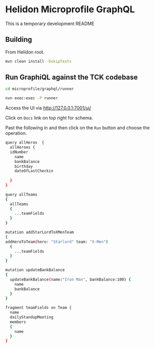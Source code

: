 # Helidon Microprofile GraphQL

This is a temporary development README

## Building

From Helidon root.

```bash
mvn clean install -DskipTests
```               

## Run GraphiQL against the TCK codebase

```bash
cd microprofile/graphql/runner

nvn exec:exec -P runner
```                    

Access the UI via http://127.0.0.1:7001/ui/

Click on `Docs` link on top right for schema.

Past the following in and then click on the `Run` button and choose the operation.

```bash
query allHeros  {
  allHeroes {
  idNumber
    name
    bankBalance
    birthday
    dateOfLastCheckin
    
  }
}

query allTeams
{
  allTeams
  {
    ...teamFields
  }
}

mutation addStarLordToXMenTeam
{
addHeroToTeam(hero: "Starlord" team: "X-Men")
  {
    ...teamFields
  }
}

mutation updateBankBalance
{
  updateBankBalance(name:"Iron Man", bankBalance:100) {
    name
    bankBalance
  }
}

fragment teamFields on Team {
  name
  dailyStandupMeeting
  members
  {
    name
  }
}
```


